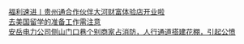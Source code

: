   
[福利速进丨贵州通合作伙伴大河财富体验店开业啦](http://www.dianyue.me/archives/887/lonpnrcha572nj6x/)  
[去美国留学的准备工作需注意](http://www.dianyue.me/archives/535/p8x8i4zqmp0ixvfl/)  
[安岳电力公司侧山门口巷个别商家占消防，人行通道搭建花棚，引起公愤](http://www.dianyue.me/archives/131/xj4ugr36z23m3m1i/)